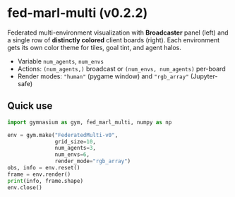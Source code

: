 
# fed-marl-multi (v0.2.2)

Federated multi-environment visualization with **Broadcaster** panel (left) and a single row of **distinctly colored** client boards (right).
Each environment gets its own color theme for tiles, goal tint, and agent halos.

- Variable `num_agents`, `num_envs`
- Actions: `(num_agents,)` broadcast or `(num_envs, num_agents)` per-board
- Render modes: `"human"` (pygame window) and `"rgb_array"` (Jupyter-safe)

## Quick use
```python
import gymnasium as gym, fed_marl_multi, numpy as np

env = gym.make("FederatedMulti-v0",
               grid_size=10,
               num_agents=3,
               num_envs=6,
               render_mode="rgb_array")
obs, info = env.reset()
frame = env.render()
print(info, frame.shape)
env.close()
```
